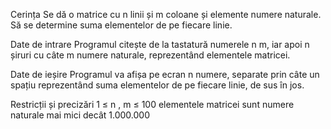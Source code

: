 Cerința
Se dă o matrice cu n linii și m coloane și elemente numere naturale. Să se determine suma elementelor de pe fiecare linie.

Date de intrare
Programul citește de la tastatură numerele n m, iar apoi n șiruri cu câte m numere naturale, reprezentând elementele matricei.

Date de ieșire
Programul va afișa pe ecran n numere, separate prin câte un spațiu reprezentând suma elementelor de pe fiecare linie, de sus în jos.

Restricții și precizări
1 ≤ n , m ≤ 100
elementele matricei sunt numere naturale mai mici decât 1.000.000

